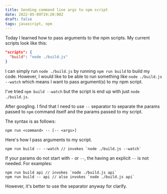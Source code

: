 ```yaml
---
title: Sending command line args to npm script
date: 2022-05-09T19:20:00Z
draft: false
tags: javascript, npm
---
```


Today I learned how to pass arguments to the npm scripts. My current scripts look like this:

```json
"scripts": {
  "build": "node ./build.js"
}
```

I can simply run `node ./build.js` by running `npm run build` to build my code. However, I would like to be able to run something like `node ./build.js --watch` which means I want to pass argument(s) to my npm script.

I've tried `npm build --watch` but the script is end up with just `node ./build.js`. 

After googling. I find that I need to use `--` separator to separate the params passed to `npm` command itself and the params passed to my script.

The syntax is as follows:

```
npm run <command> -- [-- <args>]
```

Here's how I pass arguments to my script.

```
npm run build -- --watch // invokes `node ./build.js --watch`
```

If your params do not start with `-` or `--`, the having an explicit `--` is not needed. For examples:

```
npm run build api // invokes `node ./build.js api`
npm run build -- api // also invokes `node ./build.js api`
```

However, it's better to use the separator anyway for clarify.
